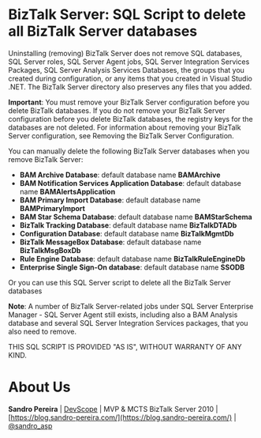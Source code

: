 # BizTalk Server: SQL Script to delete all BizTalk Server databases
Uninstalling (removing) BizTalk Server does not remove SQL databases, SQL Server roles, SQL Server Agent jobs, SQL Server Integration Services Packages, SQL Server Analysis Services Databases, the groups that you created during configuration, or any items that you created in Visual Studio .NET. The BizTalk Server directory also preserves any files that you added.

**Important**: You must remove your BizTalk Server configuration before you delete BizTalk databases. If you do not remove your BizTalk Server configuration before you delete BizTalk databases, the registry keys for the databases are not deleted. For information about removing your BizTalk Server configuration, see Removing the BizTalk Server Configuration.

You can manually delete the following BizTalk Server databases when you remove BizTalk Server:
* **BAM Archive Database**: default database name **BAMArchive**
* **BAM Notification Services Application Database**: default database name **BAMAlertsApplication**
* **BAM Primary Import Database**: default database name **BAMPrimaryImport**
* **BAM Star Schema Database**: default database name **BAMStarSchema**
* **BizTalk Tracking Database**: default database name **BizTalkDTADb**
* **Configuration Database**: default database name **BizTalkMgmtDb**
* **BizTalk MessageBox Database**: default database name **BizTalkMsgBoxDb**
* **Rule Engine Database**: default database name **BizTalkRuleEngineDb**
* **Enterprise Single Sign-On database**: default database name **SSODB**

Or you can use this SQL Server script to delete all the BizTalk Server databases

**Note**: A number of BizTalk Server-related jobs under SQL Server Enterprise Manager - SQL Server Agent still exists, including also a BAM Analysis database and several SQL Server Integration Services packages, that you also need to remove.
 
THIS SQL SCRIPT IS PROVIDED "AS IS", WITHOUT WARRANTY OF ANY KIND.

# About Us
**Sandro Pereira** | [DevScope](http://www.devscope.net/) | MVP & MCTS BizTalk Server 2010 | [https://blog.sandro-pereira.com/](https://blog.sandro-pereira.com/) | [@sandro_asp](https://twitter.com/sandro_asp)